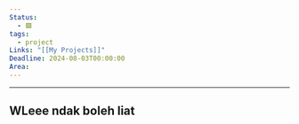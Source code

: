 ```yaml
---
Status:
  - 🟩
tags:
  - project
Links: "[[My Projects]]"
Deadline: 2024-08-03T00:00:00
Area:
---
```

----
## WLeee ndak boleh liat